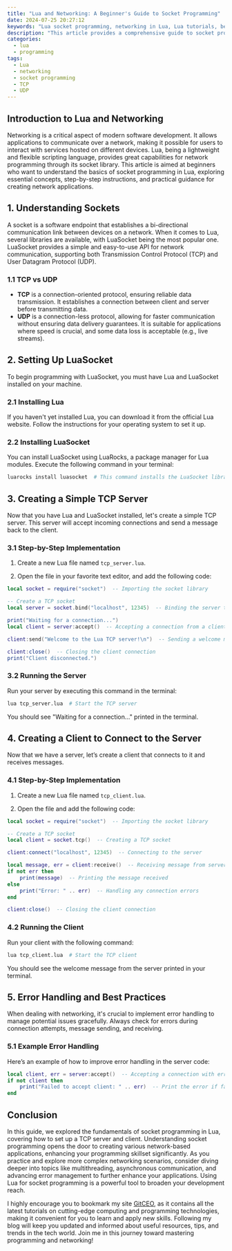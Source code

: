 ```yaml
---
title: "Lua and Networking: A Beginner's Guide to Socket Programming"
date: 2024-07-25 20:27:12
keywords: "Lua socket programming, networking in Lua, Lua tutorials, beginner guide to Lua sockets, Lua network communication"
description: "This article provides a comprehensive guide to socket programming in Lua, covering the fundamentals of networking principles, enabling you to create simple client-server applications. Learn about the key libraries for Lua networking, step-by-step instructions for setting up socket communication, and practical examples to effectively grasp the concepts. Whether you're a beginner or looking to expand your skills, this guide will help you understand how to implement socket programming in Lua, including TCP and UDP communication, error handling, and best practices. Equip yourself with the knowledge to build and deploy networked applications using Lua."
categories:
  - lua
  - programming
tags:
  - Lua
  - networking
  - socket programming
  - TCP
  - UDP
---
```


## Introduction to Lua and Networking

Networking is a critical aspect of modern software development. It allows applications to communicate over a network, making it possible for users to interact with services hosted on different devices. Lua, being a lightweight and flexible scripting language, provides great capabilities for network programming through its socket library. This article is aimed at beginners who want to understand the basics of socket programming in Lua, exploring essential concepts, step-by-step instructions, and practical guidance for creating network applications. 

<!-- more -->

## 1. Understanding Sockets

A socket is a software endpoint that establishes a bi-directional communication link between devices on a network. When it comes to Lua, several libraries are available, with LuaSocket being the most popular one. LuaSocket provides a simple and easy-to-use API for network communication, supporting both Transmission Control Protocol (TCP) and User Datagram Protocol (UDP).

### 1.1 TCP vs UDP

- **TCP** is a connection-oriented protocol, ensuring reliable data transmission. It establishes a connection between client and server before transmitting data.
- **UDP** is a connection-less protocol, allowing for faster communication without ensuring data delivery guarantees. It is suitable for applications where speed is crucial, and some data loss is acceptable (e.g., live streams).

## 2. Setting Up LuaSocket

To begin programming with LuaSocket, you must have Lua and LuaSocket installed on your machine.

### 2.1 Installing Lua

If you haven't yet installed Lua, you can download it from the official Lua website. Follow the instructions for your operating system to set it up.

### 2.2 Installing LuaSocket

You can install LuaSocket using LuaRocks, a package manager for Lua modules. Execute the following command in your terminal:

```bash
luarocks install luasocket  # This command installs the LuaSocket library
```

## 3. Creating a Simple TCP Server

Now that you have Lua and LuaSocket installed, let's create a simple TCP server. This server will accept incoming connections and send a message back to the client.

### 3.1 Step-by-Step Implementation

1. Create a new Lua file named `tcp_server.lua`.

2. Open the file in your favorite text editor, and add the following code:

```lua
local socket = require("socket")  -- Importing the socket library

-- Create a TCP socket
local server = socket.bind("localhost", 12345)  -- Binding the server to localhost on port 12345

print("Waiting for a connection...")
local client = server:accept()  -- Accepting a connection from a client

client:send("Welcome to the Lua TCP server!\n")  -- Sending a welcome message

client:close()  -- Closing the client connection
print("Client disconnected.")
```

### 3.2 Running the Server

Run your server by executing this command in the terminal:

```bash
lua tcp_server.lua  # Start the TCP server
```

You should see "Waiting for a connection..." printed in the terminal.

## 4. Creating a Client to Connect to the Server

Now that we have a server, let’s create a client that connects to it and receives messages.

### 4.1 Step-by-Step Implementation

1. Create a new Lua file named `tcp_client.lua`.

2. Open the file and add the following code:

```lua
local socket = require("socket")  -- Importing the socket library

-- Create a TCP socket
local client = socket.tcp()  -- Creating a TCP socket

client:connect("localhost", 12345)  -- Connecting to the server

local message, err = client:receive()  -- Receiving message from server
if not err then
    print(message)  -- Printing the message received
else
    print("Error: " .. err)  -- Handling any connection errors
end

client:close()  -- Closing the client connection
```

### 4.2 Running the Client

Run your client with the following command:

```bash
lua tcp_client.lua  # Start the TCP client
```

You should see the welcome message from the server printed in your terminal.

## 5. Error Handling and Best Practices

When dealing with networking, it's crucial to implement error handling to manage potential issues gracefully. Always check for errors during connection attempts, message sending, and receiving. 

### 5.1 Example Error Handling

Here’s an example of how to improve error handling in the server code:

```lua
local client, err = server:accept()  -- Accepting a connection with error handling
if not client then
    print("Failed to accept client: " .. err)  -- Print the error if failed
end
```

## Conclusion

In this guide, we explored the fundamentals of socket programming in Lua, covering how to set up a TCP server and client. Understanding socket programming opens the door to creating various network-based applications, enhancing your programming skillset significantly. As you practice and explore more complex networking scenarios, consider diving deeper into topics like multithreading, asynchronous communication, and advancing error management to further enhance your applications. Using Lua for socket programming is a powerful tool to broaden your development reach.

I highly encourage you to bookmark my site [GitCEO](https://gitceo.com), as it contains all the latest tutorials on cutting-edge computing and programming technologies, making it convenient for you to learn and apply new skills. Following my blog will keep you updated and informed about useful resources, tips, and trends in the tech world. Join me in this journey toward mastering programming and networking!